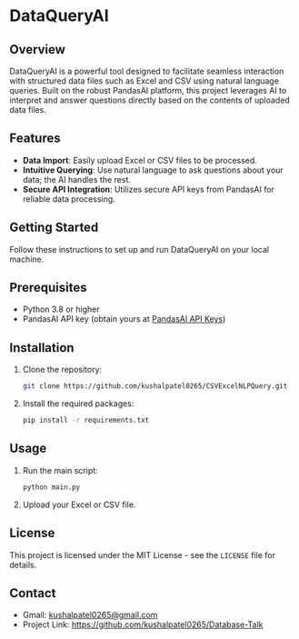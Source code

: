 # DataQueryAI

## Overview
DataQueryAI is a powerful tool designed to facilitate seamless interaction with structured data files such as Excel and CSV using natural language queries. Built on the robust PandasAI platform, this project leverages AI to interpret and answer questions directly based on the contents of uploaded data files.

## Features
- **Data Import**: Easily upload Excel or CSV files to be processed.
- **Intuitive Querying**: Use natural language to ask questions about your data; the AI handles the rest.
- **Secure API Integration**: Utilizes secure API keys from PandasAI for reliable data processing.

## Getting Started
Follow these instructions to set up and run DataQueryAI on your local machine.

## Prerequisites
- Python 3.8 or higher
- PandasAI API key (obtain yours at [PandasAI API Keys](https://www.pandabi.ai/admin/api-keys))

## Installation
1. Clone the repository:
   ```bash
   git clone https://github.com/kushalpatel0265/CSVExcelNLPQuery.git
2. Install the required packages:
   ```bash
   pip install -r requirements.txt

## Usage
1. Run the main script:
   ```bash
   python main.py
2. Upload your Excel or CSV file.

## License
This project is licensed under the MIT License - see the `LICENSE` file for details.

## Contact
- Gmail: kushalpatel0265@gmail.com
- Project Link: https://github.com/kushalpatel0265/Database-Talk
